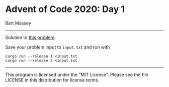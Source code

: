 # Advent of Code 2020: Day 1
Bart Massey

---

Solution to
[this problem](https://adventofcode.com/2020/day/1).

Save your problem input to `input.txt` and run with

    cargo run --release 1 <input.txt
    cargo run --release 2 <input.txt

---

This program is licensed under the "MIT License".
Please see the file LICENSE in this distribution
for license terms.
